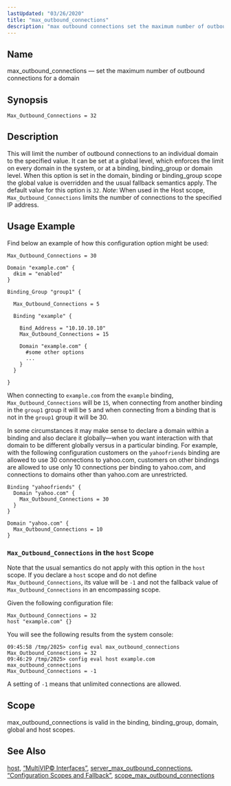 ```yaml
---
lastUpdated: "03/26/2020"
title: "max_outbound_connections"
description: "max outbound connections set the maximum number of outbound connections for a domain Max Outbound Connections 32 This will limit the number of outbound connections to an individual domain to the specified value It can be set at a global level which enforces the limit on every domain in the..."
---
```


<a name="conf.ref.max_outbound_connections"></a> 
## Name

max_outbound_connections — set the maximum number of outbound connections for a domain

## Synopsis

`Max_Outbound_Connections = 32`

<a name="idp10162720"></a> 
## Description

This will limit the number of outbound connections to an individual domain to the specified value. It can be set at a global level, which enforces the limit on every domain in the system, or at a binding, binding_group or domain level. When this option is set in the domain, binding or binding_group scope the global value is overridden and the usual fallback semantics apply. The default value for this option is `32`. *Note*: When used in the Host scope, `Max_Outbound_Connections` limits the number of connections to the specified IP address.

<a name="idp10166176"></a> 
## Usage Example

Find below an example of how this configuration option might be used:

```
Max_Outbound_Connections = 30

Domain "example.com" {
  dkim = "enabled"
}

Binding_Group "group1" {

  Max_Outbound_Connections = 5

  Binding "example" {

    Bind_Address = "10.10.10.10"
    Max_Outbound_Connections = 15

    Domain "example.com" {
      #some other options
      ...
    }
  }

}
```

When connecting to `example.com` from the `example` binding, `Max_Outbound_Connections` will be `15`, when connecting from another binding in the `group1` group it will be `5` and when connecting from a binding that is not in the `group1` group it will be 30.

In some circumstances it may make sense to declare a domain within a binding and also declare it globally—when you want interaction with that domain to be different globally versus in a particular binding. For example, with the following configuration customers on the `yahoofriends` binding are allowed to use 30 connections to yahoo.com, customers on other bindings are allowed to use only 10 connections per binding to yahoo.com, and connections to domains other than yahoo.com are unrestricted.

```
Binding "yahoofriends" {
  Domain "yahoo.com" {
    Max_Outbound_Connections = 30
  }
}

Domain "yahoo.com" {
  Max_Outbound_Connections = 10
}
```
<a name="idp10174720"></a> 
### `Max_Outbound_Connections` in the `host` Scope

Note that the usual semantics do not apply with this option in the `host` scope. If you declare a `host` scope and do not define `Max_Outbound_Connections`, its value will be `-1` and not the fallback value of `Max_Outbound_Connections` in an encompassing scope.

Given the following configuration file:

```
Max_Outbound_Connections = 32
host "example.com" {}
```

You will see the following results from the system console:

```
09:45:58 /tmp/2025> config eval max_outbound_connections
Max_Outbound_Connections = 32
09:46:29 /tmp/2025> config eval host example.com max_outbound_connections
Max_Outbound_Connections = -1
```

A setting of `-1` means that unlimited connections are allowed.

<a name="idp10182128"></a> 
## Scope

max_outbound_connections is valid in the binding, binding_group, domain, global and host scopes.

<a name="idp10183824"></a> 
## See Also

[host](/momentum/3/3-reference/3-reference-conf-ref-host), [“MultiVIP© Interfaces”](/momentum/3/3-reference/operations-multivip), [server_max_outbound_connections](/momentum/3/3-reference/3-reference-conf-ref-server-max-outbound-connections), [“Configuration Scopes and Fallback”](/momentum/3/3-reference/3-reference-ecelerity-conf-fallback), [scope_max_outbound_connections](/momentum/3/3-reference/3-reference-conf-ref-scope-max-outbound-connections)
